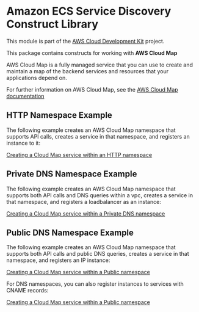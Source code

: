# Amazon ECS Service Discovery Construct Library


This module is part of the [AWS Cloud Development Kit](https://github.com/aws/aws-cdk) project.

This package contains constructs for working with **AWS Cloud Map**

AWS Cloud Map is a fully managed service that you can use to create and
maintain a map of the backend services and resources that your applications
depend on.

For further information on AWS Cloud Map,
see the [AWS Cloud Map documentation](https://docs.aws.amazon.com/cloud-map)

## HTTP Namespace Example

The following example creates an AWS Cloud Map namespace that
supports API calls, creates a service in that namespace, and
registers an instance to it:

[Creating a Cloud Map service within an HTTP namespace](test/integ.service-with-http-namespace.lit.ts)

## Private DNS Namespace Example

The following example creates an AWS Cloud Map namespace that
supports both API calls and DNS queries within a vpc, creates a
service in that namespace, and registers a loadbalancer as an
instance:

[Creating a Cloud Map service within a Private DNS namespace](test/integ.service-with-private-dns-namespace.lit.ts)

## Public DNS Namespace Example

The following example creates an AWS Cloud Map namespace that
supports both API calls and public DNS queries, creates a service in
that namespace, and registers an IP instance:

[Creating a Cloud Map service within a Public namespace](test/integ.service-with-public-dns-namespace.lit.ts)

For DNS namespaces, you can also register instances to services with CNAME records:

[Creating a Cloud Map service within a Public namespace](test/integ.service-with-cname-record.lit.ts)
